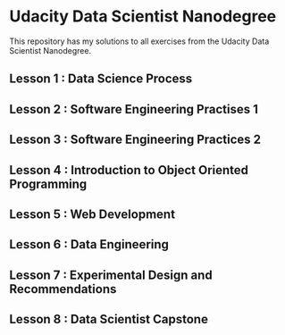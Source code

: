 # Udacity Data Scientist Nanodegree

This repository has my solutions to all exercises from the Udacity Data Scientist Nanodegree.

## Lesson 1 : Data Science Process
## Lesson 2 : Software Engineering Practises 1
## Lesson 3 : Software Engineering Practices 2
## Lesson 4 : Introduction to Object Oriented Programming
## Lesson 5 : Web Development
## Lesson 6 : Data Engineering
## Lesson 7 : Experimental Design and Recommendations
## Lesson 8 : Data Scientist Capstone

